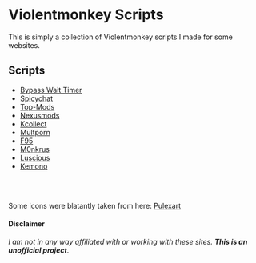 # Violentmonkey Scripts

This is simply a collection of Violentmonkey scripts I made for some websites.

## Scripts

- [Bypass Wait Timer](https://github.com/Official-Husko/violentmonkey-scripts/tree/main/bypass-wait-timer)
- [Spicychat](https://github.com/Official-Husko/violentmonkey-scripts/tree/main/spicychat)
- [Top-Mods](https://github.com/Official-Husko/violentmonkey-scripts/tree/main/top-mods)
- [Nexusmods](https://github.com/Official-Husko/violentmonkey-scripts/tree/main/nexusmods)
- [Kcollect](https://github.com/Official-Husko/violentmonkey-scripts/tree/main/kcollect)
- [Multporn](https://github.com/Official-Husko/violentmonkey-scripts/tree/main/multporn)
- [F95](https://github.com/Official-Husko/violentmonkey-scripts/tree/main/f95)
- [M0nkrus](https://github.com/Official-Husko/violentmonkey-scripts/tree/main/m0nkrus)
- [Luscious](https://github.com/Official-Husko/violentmonkey-scripts/tree/main/luscious)
- [Kemono](https://github.com/Official-Husko/violentmonkey-scripts/tree/main/kemono)

<br />
<br />

Some icons were blatantly taken from here: [Pulexart][2]

#### Disclaimer
*I am not in any way affiliated with or working with these sites.* ***This is an unofficial project***.

[1]: https://github.com/Official-Husko/violentmonkey-scripts
[2]: https://www.pulexart.com/stickers.html